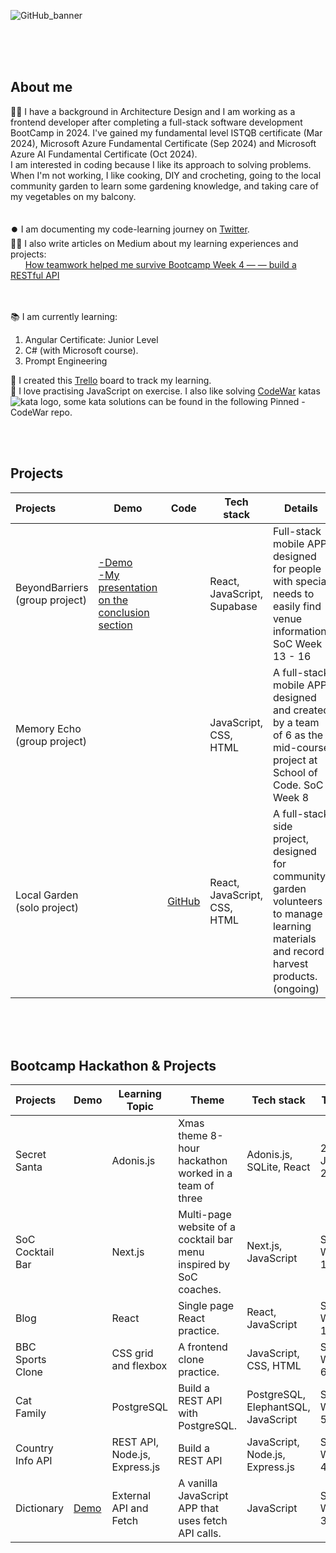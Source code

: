<br><br>
<!--
<h1 align="center"> Hi there 👋 My name is Siyu.</h1>
-->

<!--
<picture>
  <source media="(prefers-color-scheme: dark)" srcset="https://user-images.githubusercontent.com/25423296/163456776-7f95b81a-f1ed-45f7-b7ab-8fa810d529fa.png">
  <source media="(prefers-color-scheme: light)" srcset="https://user-images.githubusercontent.com/25423296/163456779-a8556205-d0a5-45e2-ac17-42d089e3c3f8.png">
  <img alt="Shows an illustrated sun in light mode and a moon with stars in dark mode." src="https://user-images.githubusercontent.com/25423296/163456779-a8556205-d0a5-45e2-ac17-42d089e3c3f8.png">
</picture>
-->
![GitHub_banner](https://github.com/siyuduan2023/siyuduan2023/assets/137444492/b149e6d3-83e7-427f-9c52-b4c791820587)
<br><br><br>
<p align="center" style="color: green;">
<!--   <a href="" style="color: green; background-color: purple;">My personal website (ongoing)</a> -->
<!-- deployed site: https://siyuduan-portfolio.vercel.app/-->
<!--   Latest project: <a href="https://beyond-barriers.vercel.app/">BeyondBarriers</a>
  <br>
  A mobile-first website for the disabled community | Team of 6 | Working with a client -->
</p>
<br>



## About me

👩‍🎓 I have a background in Architecture Design and I am working as a frontend developer after completing a full-stack software development BootCamp in 2024. I've gained my fundamental level ISTQB certificate (Mar 2024), Microsoft Azure Fundamental Certificate (Sep 2024) and Microsoft Azure AI Fundamental Certificate (Oct 2024). 
<br>
I am interested in coding because I like its approach to solving problems. When I'm not working, I like cooking, DIY and crocheting, going to the local community garden to learn some gardening knowledge, and taking care of my vegetables on my balcony.
<br><br><br>
⏺️ I am documenting my code-learning journey on [Twitter](https://twitter.com/siyuduan2023).<br>
✍🏼 I also write articles on Medium about my learning experiences and projects:<br>
&nbsp;&nbsp;&nbsp;&nbsp;&nbsp;&nbsp;[How teamwork helped me survive Bootcamp Week 4 — — build a RESTful API](https://medium.com/@siyuduan.learning/how-teamwork-helped-me-survive-bootcamp-week-4-build-a-restful-api-a6e02ded886a)
<br><br><br>
 
📚 I am currently learning:
1) Angular Certificate: Junior Level<br>
2) C# (with Microsoft course).<br>
3) Prompt Engineering <br>

📖 I created this [Trello](https://trello.com/b/2wGRCDqP/full-stack-development-learning) board to track my learning.<br>
🥳 I love practising JavaScript on exercise. I also like solving [CodeWar](https://www.codewars.com/users/CU_2023) katas <img src="https://www.codewars.com/users/CU_2023/badges/micro?theme=light" alt="kata logo">, some kata solutions can be found in the following Pinned - CodeWar repo.

<br><br>

<!--
### My stats ⭐
<div align="center">
<img alt="status" height="200" src="https://github-readme-stats.vercel.app/api?username=siyuduan2023&show_icons=true"/>
<img alt="usage" height="200" src="https://github-readme-stats.vercel.app/api/top-langs/?username=anuraghazra&layout=compact"/>
</div>
<br><br><br>
-->

## Projects

|Projects          |Demo                                      |Code                                       |Tech stack            |Details            |Time                      |
|:-----------------|--------------------------------------|-------------------------------------------|---------------------------------------|-------------------|--------|
|BeyondBarriers<br> (group project)    |[-Demo](https://youtu.be/Dy33k5s688g) <br> [-My presentation on the conclusion section](https://youtu.be/2OTwGUVVvc4)  |  |React, JavaScript, Supabase  |Full-stack mobile APP designed for people with special needs to easily find venue information. SoC Week 13 - 16|Dec 2023|
|Memory Echo<br> (group project)      |  |                                     |JavaScript, CSS, HTML  |A full-stack mobile APP designed and created by a team of 6 as the mid-course project at School of Code. SoC Week 8|Nov 2023|
|Local Garden<br> (solo project)     |  |  [GitHub](https://github.com/siyuduan2023/NotesForGarden)            |React, JavaScript, CSS, HTML  |A full-stack side project, designed for community garden volunteers to manage learning materials and record harvest products. (ongoing)|Oct 2023 |

<br><br><br>
## Bootcamp Hackathon & Projects

|Projects          |Demo |Learning Topic                             |Theme           |Tech stack            |Time                      |
|:-----------------|-----|-------------------------------------------|---------------------------------------|-------------------|--------|
|Secret Santa      |   |Adonis.js |Xmas theme 8-hour hackathon worked in a team of three |Adonis.js, SQLite, React |20th Jan 2024|
|SoC Cocktail Bar  |   |Next.js |Multi-page website of a cocktail bar menu inspired by SoC coaches.|Next.js, JavaScript |SoC Week 11|
|Blog  |  |React | Single page React practice. |React, JavaScript | SoC Week 10|
|BBC Sports Clone  |   |CSS grid and flexbox|A frontend clone practice. |JavaScript, CSS, HTML  |SoC Week 6| 
|Cat Family  |   |PostgreSQL|Build a REST API with PostgreSQL. |PostgreSQL, ElephantSQL, JavaScript|SoC Week 5| 
|Country Info API  |   |REST API, Node.js, Express.js|Build a REST API |JavaScript, Node.js, Express.js|SoC Week 4|
|Dictionary        |[Demo](https://dictionary-app-ecru.vercel.app/)   |External API and Fetch|A vanilla JavaScript APP that uses fetch API calls.    |JavaScript  |SoC Week 3|

<!--
**siyuduan2023/siyuduan2023** is a ✨ _special_ ✨ repository because its `README.md` (this file) appears on your GitHub profile.

Here are some ideas to get you started:

- 🔭 I’m currently working on ...
- 🌱 I’m currently learning ...
- 👯 I’m looking to collaborate on ...
- 🤔 I’m looking for help with ...
- 💬 Ask me about ...
- 📫 How to reach me: ...
- 😄 Pronouns: ...
- ⚡ Fun fact: ...
-->
